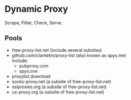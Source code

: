 # Dynamic Proxy
Scrape, Filter, Check, Serve.

## Pools
* free-proxy-list.net (include several subsites)
* github.com/clarketm/proxy-list (also known as spys.me)  
  include:
  * pubproxy.com
  * spys.one
* proxylist.download
* socks-proxy.net (a subsite of free-proxy-list.net)
* sslproxies.org (a subsite of free-proxy-list.net)
* us-proxy.org (a subsite of free-proxy-list.net)